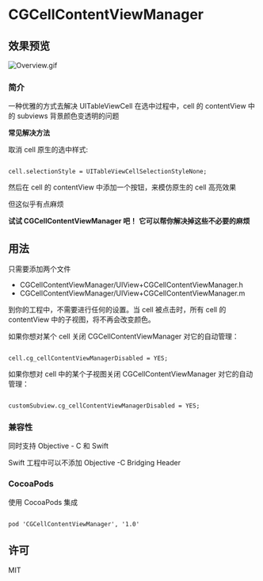 # CGCellContentViewManager

## 效果预览

![Overview.gif](https://raw.githubusercontent.com/CoderGin/CGCellContentViewManager/master/Overview.gif)

### 简介

一种优雅的方式去解决 UITableViewCell 在选中过程中，cell 的 contentView 中的 subviews 背景颜色变透明的问题

**常见解决方法**

取消 cell 原生的选中样式:

```

cell.selectionStyle = UITableViewCellSelectionStyleNone;

```

然后在 cell 的 contentView 中添加一个按钮，来模仿原生的 cell 高亮效果

但这似乎有点麻烦

**试试 CGCellContentViewManager 吧！**
**它可以帮你解决掉这些不必要的麻烦**

## 用法

只需要添加两个文件

- CGCellContentViewManager/UIView+CGCellContentViewManager.h
- CGCellContentViewManager/UIView+CGCellContentViewManager.m

到你的工程中，不需要进行任何的设置。当 cell 被点击时，所有 cell 的 contentView 中的子视图，将不再会改变颜色。

如果你想对某个 cell 关闭 CGCellContentViewManager 对它的自动管理：

```

cell.cg_cellContentViewManagerDisabled = YES;

```

如果你想对 cell 中的某个子视图关闭 CGCellContentViewManager 对它的自动管理：

```

customSubview.cg_cellContentViewManagerDisabled = YES;

```

### 兼容性

同时支持 Objective - C 和 Swift

Swift 工程中可以不添加 Objective -C Bridging Header

### CocoaPods

使用 CocoaPods 集成

```

pod 'CGCellContentViewManager', '1.0'

```

## 许可

MIT


